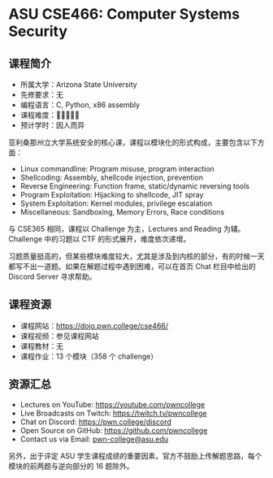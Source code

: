# ASU CSE466: Computer Systems Security

## 课程简介

- 所属大学：Arizona State University
- 先修要求：无
- 编程语言：C, Python, x86 assembly
- 课程难度：🌟🌟🌟🌟🌟
- 预计学时：因人而异

亚利桑那州立大学系统安全的核心课，课程以模块化的形式构成，主要包含以下方面：

- Linux commandline: Program misuse, program interaction
- Shellcoding: Assembly, shellcode injection, prevention
- Reverse Engineering: Function frame, static/dynamic reversing tools
- Program Exploitation: Hijacking to shellcode, JIT spray
- System Exploitation: Kernel modules, privilege escalation
- Miscellaneous: Sandboxing, Memory Errors, Race conditions

与 CSE365 相同，课程以 Challenge 为主，Lectures and Reading 为辅。Challenge 中的习题以 CTF 的形式展开，难度依次递增。

习题质量挺高的，但某些模块难度较大，尤其是涉及到内核的部分，有的时候一天都写不出一道题。如果在解题过程中遇到困难，可以在首页 Chat 栏目中给出的 Discord Server 寻求帮助。

## 课程资源

- 课程网站：<https://dojo.pwn.college/cse466/>
- 课程视频：参见课程网站
- 课程教材：无
- 课程作业：13 个模块（358 个 challenge）

## 资源汇总

- Lectures on YouTube: <https://youtube.com/pwncollege>
- Live Broadcasts on Twitch: <https://twitch.tv/pwncollege>
- Chat on Discord: <https://pwn.college/discord>
- Open Source on GitHub: <https://github.com/pwncollege>
- Contact us via Email: <pwn-college@asu.edu>

另外，出于评定 ASU 学生课程成绩的重要因素，官方不鼓励上传解题思路，每个模块的前两题与逆向部分的 16 题除外。
